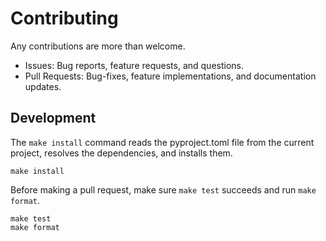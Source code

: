 # Contributing

Any contributions are more than welcome.

* Issues: Bug reports, feature requests, and questions.
* Pull Requests: Bug-fixes, feature implementations, and documentation updates.

## Development

The `make install` command reads the pyproject.toml file from the current project, resolves the dependencies, and installs them.

```
make install
```

Before making a pull request, make sure `make test` succeeds and run `make format`.

```
make test
make format
```
